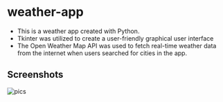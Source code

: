 # weather-app

* This is a weather app created with Python. 
* Tkinter was utilized to create a user-friendly graphical user interface
* The Open Weather Map API was used to fetch real-time weather data from the internet when users searched for cities in the app.



## Screenshots

![pics](https://user-images.githubusercontent.com/114207468/229973948-be9e7c7a-e0c9-4881-be5a-c0dc5bcf5028.png)
